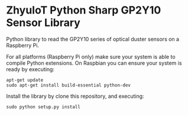 ZhyuIoT Python Sharp GP2Y10 Sensor Library
==================================

Python library to read the GP2Y10 series of optical duster sensors on a Raspberry Pi.

For all platforms (Raspberry Pi only) make sure your system is able to compile Python extensions.  On Raspbian you can ensure your system is ready by executing:

````
apt-get update
sudo apt-get install build-essential python-dev
````

Install the library by clone this repository, and executing:

````
sudo python setup.py install
````

